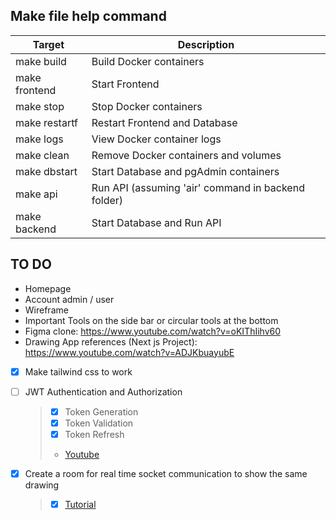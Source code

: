 ## Make file help command

| Target        | Description                                        |
| ------------- | -------------------------------------------------- |
| make build    | Build Docker containers                            |
| make frontend | Start Frontend                                     |
| make stop     | Stop Docker containers                             |
| make restartf | Restart Frontend and Database                      |
| make logs     | View Docker container logs                         |
| make clean    | Remove Docker containers and volumes               |
| make dbstart  | Start Database and pgAdmin containers              |
| make api      | Run API (assuming 'air' command in backend folder) |
| make backend  | Start Database and Run API                         |

## TO DO

-   Homepage
-   Account admin / user
-   Wireframe
-   Important Tools on the side bar or circular tools at the bottom
-   Figma clone: https://www.youtube.com/watch?v=oKIThIihv60
-   Drawing App references (Next js Project): https://www.youtube.com/watch?v=ADJKbuayubE

-   [x] Make tailwind css to work

-   [ ] JWT Authentication and Authorization
    > -   [x] Token Generation
    > -   [x] Token Validation
    > -   [x] Token Refresh
    > -   [Youtube ](https://www.youtube.com/watch?v=AcYF18oGn6Y)
-   [x] Create a room for real time socket communication to show the same drawing
    > -   [x] [Tutorial](https://ably.com/blog/websockets-react-tutorial)
